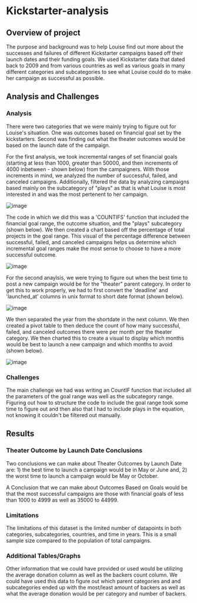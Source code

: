 # Kickstarter-analysis

## Overview of project

  The purpose and background was to help Louise find out more about the successes and failures of different Kickstarter campaigns based off their launch dates and their funding goals. We used Kickstarter data that dated back to 2009 and from various countries as well as various goals in many different categories and subcategories to see what Louise could do to make her campaign as successful as possible. 
  
## Analysis and Challenges

### Analysis
  
  There were two categories that we were mainly trying to figure out for Louise's situation. One was outcomes based on financial goal set by the kickstarters. Second was finding out what the theater outcomes would be based on the launch date of the campaign.
    
  For the first analysis, we took incremental ranges of set financial goals (starting at less than 1000, greater than 50000, and then increments of 4000 inbetween - shown below) from the campaigners. With those increments in mind, we analyzed the number of successful, failed, and canceled campaigns. Additionally, filtered the data by analyzing campaigns based mainly on the subcategory of "plays" as that is what Louise is most interested in and was the most pertenent to her campaign.
  
 ![image](https://user-images.githubusercontent.com/75653952/102957258-9a0d8c00-449f-11eb-9cea-ff54c01e1c75.png) 
    
  The code in which we did this was a 'COUNTIFS' function that included the financial goal range, the outcome situation, and the "plays" subcategory (shown below). We then created a chart based off the percentage of total projects in the goal range. This visual of the percentage difference between successful, failed, and canceled campaigns helps us determine which incremental goal ranges make the most sense to choose to have a more successful outcome. 
  
 ![image](https://user-images.githubusercontent.com/75653952/102956102-24082580-449d-11eb-9daf-b4b68a496d8c.png) 
    
  For the second anaylsis, we were trying to figure out when the best time to post a new campaign would be for the "theater" parent category. In order to get this to work properly, we had to first convert the 'deadline' and 'launched_at' columns in unix format to short date format (shown below).
  
![image](https://user-images.githubusercontent.com/75653952/102957306-b7425a80-449f-11eb-83b0-de144396f809.png)  
  
  We then separated the year from the shortdate in the next column. We then created a pivot table to then deduce the count of how many successful, failed, and canceled outcomes there were per month per the theater category. We then charted this to create a visual to display which months would be best to launch a new campaign and which months to avoid (shown below).
  
 ![image](https://user-images.githubusercontent.com/75653952/102957339-cf19de80-449f-11eb-9699-9a4ba306f402.png) 
    
### Challenges
  
  The main challenge we had was writing an CountIF function that included all the parameters of the goal range was well as the subcategory range. Figuring out how to structure the code to include the goal range took some time to figure out and then also that I had to include plays in the equation, not knowing it couldn't be filtered out manually.
    
## Results

### Theater Outcome by Launch Date Conclusions
  
  Two conclusions we can make about Theater Outcomes by Launch Date are: 1) the best time to launch a campaign would be in May or June and, 2) the worst time to launch a campaign would be May or October.
    
    
  A Conclusion that we can make about Outcomes Based on Goals would be that the most successful campaigns are those with financial goals of less than 1000 to 4999 as well as 35000 to 44999.
    
### Limitations
  
  The limitations of this dataset is the limited number of datapoints in both categories, subcategories, countries, and time in years. This is a small sample size compared to the population of total campaigns.
    
### Additional Tables/Graphs
  
  Other information that we could have provided or used would be utilizing the average donation column as well as the backers count column. We could have used this data to figure out which parent categories and and subcategories ended up with the most/least amount of backers as well as what the average donation would be per category and number of backers.
